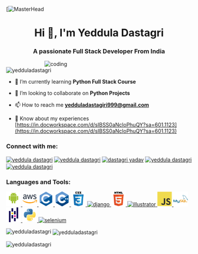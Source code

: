 [![MasterHead](https://media.geeksforgeeks.org/wp-content/uploads/20240415204701/How-to-Become-a-Python-Full-Stack-Developer.png)
<h1 align="center">Hi 👋, I'm Yeddula Dastagri</h1>
<h3 align="center">A passionate Full Stack Developer From India</h3> 
<img align="right" alt="coding" width="400" src="https://cdn.dribbble.com/users/1162077/screenshots/3848914/programmer.gif">

<p align="left"> <img src="https://komarev.com/ghpvc/?username=yedduladastagri&label=Profile%20views&color=0e75b6&style=flat" alt="yedduladastagri" /> </p>

- 🌱 I’m currently learning **Python Full Stack Course**

- 👯 I’m looking to collaborate on **Python Projects**

- 📫 How to reach me **yedduladastagiri999@gmail.com**

- 📄 Know about my experiences [https://in.docworkspace.com/d/sIBSS0aNcloPhuQY?sa=601.1123](https://in.docworkspace.com/d/sIBSS0aNcloPhuQY?sa=601.1123)

<h3 align="left">Connect with me:</h3>
<p align="left">
<a href="https://linkedin.com/in/yeddula dastagri" target="blank"><img align="center" src="https://raw.githubusercontent.com/rahuldkjain/github-profile-readme-generator/master/src/images/icons/Social/linked-in-alt.svg" alt="yeddula dastagri" height="30" width="40" /></a>
<a href="https://fb.com/yeddula dastagri" target="blank"><img align="center" src="https://raw.githubusercontent.com/rahuldkjain/github-profile-readme-generator/master/src/images/icons/Social/facebook.svg" alt="yeddula dastagri" height="30" width="40" /></a>
<a href="https://instagram.com/dastagri yadav" target="blank"><img align="center" src="https://raw.githubusercontent.com/rahuldkjain/github-profile-readme-generator/master/src/images/icons/Social/instagram.svg" alt="dastagri yadav" height="30" width="40" /></a>
<a href="https://www.hackerrank.com/yeddula dastagri" target="blank"><img align="center" src="https://raw.githubusercontent.com/rahuldkjain/github-profile-readme-generator/master/src/images/icons/Social/hackerrank.svg" alt="yeddula dastagri" height="30" width="40" /></a>
<a href="https://www.leetcode.com/yeddula dastagri" target="blank"><img align="center" src="https://raw.githubusercontent.com/rahuldkjain/github-profile-readme-generator/master/src/images/icons/Social/leet-code.svg" alt="yeddula dastagri" height="30" width="40" /></a>
</p>

<h3 align="left">Languages and Tools:</h3>
<p align="left"> <a href="https://developer.android.com" target="_blank" rel="noreferrer"> <img src="https://raw.githubusercontent.com/devicons/devicon/master/icons/android/android-original-wordmark.svg" alt="android" width="40" height="40"/> </a> <a href="https://aws.amazon.com" target="_blank" rel="noreferrer"> <img src="https://raw.githubusercontent.com/devicons/devicon/master/icons/amazonwebservices/amazonwebservices-original-wordmark.svg" alt="aws" width="40" height="40"/> </a> <a href="https://www.cprogramming.com/" target="_blank" rel="noreferrer"> <img src="https://raw.githubusercontent.com/devicons/devicon/master/icons/c/c-original.svg" alt="c" width="40" height="40"/> </a> <a href="https://www.w3schools.com/cpp/" target="_blank" rel="noreferrer"> <img src="https://raw.githubusercontent.com/devicons/devicon/master/icons/cplusplus/cplusplus-original.svg" alt="cplusplus" width="40" height="40"/> </a> <a href="https://www.w3schools.com/css/" target="_blank" rel="noreferrer"> <img src="https://raw.githubusercontent.com/devicons/devicon/master/icons/css3/css3-original-wordmark.svg" alt="css3" width="40" height="40"/> </a> <a href="https://www.djangoproject.com/" target="_blank" rel="noreferrer"> <img src="https://cdn.worldvectorlogo.com/logos/django.svg" alt="django" width="40" height="40"/> </a> <a href="https://www.w3.org/html/" target="_blank" rel="noreferrer"> <img src="https://raw.githubusercontent.com/devicons/devicon/master/icons/html5/html5-original-wordmark.svg" alt="html5" width="40" height="40"/> </a> <a href="https://www.adobe.com/in/products/illustrator.html" target="_blank" rel="noreferrer"> <img src="https://www.vectorlogo.zone/logos/adobe_illustrator/adobe_illustrator-icon.svg" alt="illustrator" width="40" height="40"/> </a> <a href="https://developer.mozilla.org/en-US/docs/Web/JavaScript" target="_blank" rel="noreferrer"> <img src="https://raw.githubusercontent.com/devicons/devicon/master/icons/javascript/javascript-original.svg" alt="javascript" width="40" height="40"/> </a> <a href="https://www.mysql.com/" target="_blank" rel="noreferrer"> <img src="https://raw.githubusercontent.com/devicons/devicon/master/icons/mysql/mysql-original-wordmark.svg" alt="mysql" width="40" height="40"/> </a> <a href="https://pandas.pydata.org/" target="_blank" rel="noreferrer"> <img src="https://raw.githubusercontent.com/devicons/devicon/2ae2a900d2f041da66e950e4d48052658d850630/icons/pandas/pandas-original.svg" alt="pandas" width="40" height="40"/> </a> <a href="https://www.python.org" target="_blank" rel="noreferrer"> <img src="https://raw.githubusercontent.com/devicons/devicon/master/icons/python/python-original.svg" alt="python" width="40" height="40"/> </a> <a href="https://www.selenium.dev" target="_blank" rel="noreferrer"> <img src="https://raw.githubusercontent.com/detain/svg-logos/780f25886640cef088af994181646db2f6b1a3f8/svg/selenium-logo.svg" alt="selenium" width="40" height="40"/> </a> </p>

<p><img align="left" src="https://github-readme-stats.vercel.app/api/top-langs?username=yedduladastagri&show_icons=true&locale=en&layout=compact" alt="yedduladastagri" /></p>

<p>&nbsp;<img align="center" src="https://github-readme-stats.vercel.app/api?username=yedduladastagri&show_icons=true&locale=en" alt="yedduladastagri" /></p>

<p><img align="center" src="https://github-readme-streak-stats.herokuapp.com/?user=yedduladastagri&" alt="yedduladastagri" /></p>

